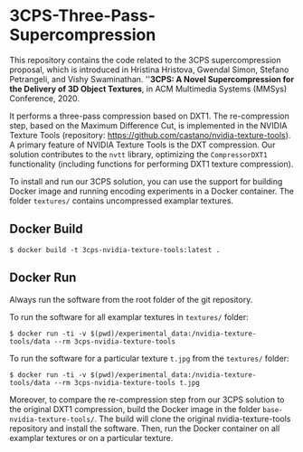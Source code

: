 # 3CPS-Three-Pass-Supercompression
This repository contains the code related to the 3CPS supercompression proposal, which is introduced in
Hristina Hristova, Gwendal Simon, Stefano Petrangeli, and Vishy Swaminathan. ''**3CPS: A Novel Supercompression for the Delivery of 3D Object Textures**, in ACM Multimedia Systems (MMSys) Conference, 2020.

It performs a three-pass compression based on DXT1. The re-compression step, based on the Maximum Difference Cut, is implemented in the NVIDIA Texture Tools (repository: https://github.com/castano/nvidia-texture-tools).
A primary feature of NVIDIA Texture Tools is the DXT compression. Our solution contributes to the `nvtt` library, optimizing the `CompressorDXT1` functionality (including functions for performing DXT1 texture compression).

To install and run our 3CPS solution, you can use the support for building Docker image and running encoding experiments in a Docker container. The folder `textures/` contains uncompressed examplar textures.

## Docker Build
```
$ docker build -t 3cps-nvidia-texture-tools:latest .
```

## Docker Run
Always run the software from the root folder of the git repository.

To run the software for all examplar textures in `textures/` folder:
```
$ docker run -ti -v $(pwd)/experimental_data:/nvidia-texture-tools/data --rm 3cps-nvidia-texture-tools
```

To run the software for a particular texture `t.jpg` from the `textures/` folder:
```
$ docker run -ti -v $(pwd)/experimental_data:/nvidia-texture-tools/data --rm 3cps-nvidia-texture-tools t.jpg
```

Moreover, to compare the re-compression step from our 3CPS solution to the original DXT1 compression, build the Docker image in the folder `base-nvidia-texture-tools/`. The build will clone the original nvidia-texture-tools repository and install the software. Then, run the Docker container on all examplar textures or on a particular texture.
